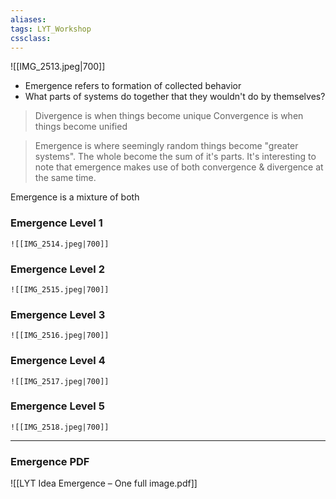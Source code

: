 ```yaml
---
aliases:
tags: LYT_Workshop 
cssclass: 
---
```


![[IMG_2513.jpeg|700]]

- Emergence refers to formation of collected behavior
- What parts of systems do together that they wouldn't do by themselves?

> Divergence is when things become unique
> Convergence is when things become unified


> Emergence is where seemingly random things become "greater systems". The whole become the sum of it's parts.
> It's interesting to note that emergence makes use of both convergence & divergence at the same time.


Emergence is a mixture of both

### Emergence Level 1
	![[IMG_2514.jpeg|700]]
### Emergence Level 2
	![[IMG_2515.jpeg|700]]
### Emergence Level 3
	![[IMG_2516.jpeg|700]]
### Emergence Level 4
	![[IMG_2517.jpeg|700]]
### Emergence Level 5


	![[IMG_2518.jpeg|700]]

---

### Emergence PDF
![[LYT Idea Emergence – One full image.pdf]]